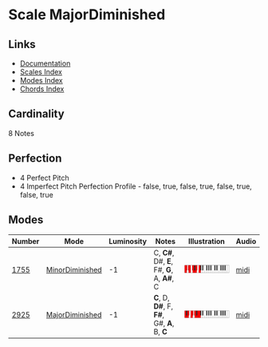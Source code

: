 # Scale MajorDiminished

## Links

- [Documentation](README.md)
- [Scales Index](Scales.md)
- [Modes Index](Modes.md)
- [Chords Index](Chords.md)

## Cardinality

8 Notes

## Perfection

- 4 Perfect Pitch
- 4 Imperfect Pitch
Perfection Profile - false, true, false, true, false, true, false, true

## Modes

| Number | Mode | Luminosity | Notes | Illustration | Audio |
|--------|------|------------|-------|--------------|-------|
| [1755](https://ianring.com/musictheory/scales/1755) | [MinorDiminished](ModeMinorDiminished.md) | -1 | C, **C#**, D#, **E**, F#, **G**, A, **A#**, C | ![CNaturalMinorDiminished](ModeCNaturalMinorDiminished.png) | [midi](https://github.com/edipermadi/music/blob/main/docs/ModeCNaturalMinorDiminished.mid?raw=true) | 
| [2925](https://ianring.com/musictheory/scales/2925) | [MajorDiminished](ModeMajorDiminished.md) | -1 | **C**, D, **D#**, F, **F#**, G#, **A**, B, **C** | ![CNaturalMajorDiminished](ModeCNaturalMajorDiminished.png) | [midi](https://github.com/edipermadi/music/blob/main/docs/ModeCNaturalMajorDiminished.mid?raw=true) | 
